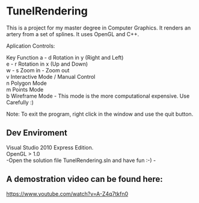 TunelRendering
==============

This is a project for my master degree in Computer Graphics. It renders an artery from a set of splines. It uses OpenGL and C++.

Aplication Controls:

Key	Function
a  - d	Rotation in y (Right and Left)  	
e - r	Rotation in x (Up and Down)	  
w - s	Zoom in - Zoom out	  
v	Interactive Mode / Manual Control  
n	Polygon Mode  
m	Points Mode  
b	Wireframe Mode - This mode is the more computational expensive. Use Carefully :)  

Note: To exit the program, right click in the window and use the quit button.   


Dev Enviroment
--------------

Visual Studio 2010 Express Edition.  
OpenGL > 1.0  
-Open the solution file TunelRendering.sln and have fun :-) -  


A demostration video can be found here: 
----------------------------------------

https://www.youtube.com/watch?v=A-Z4q7tkfn0
